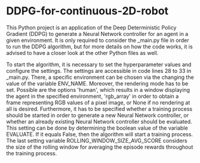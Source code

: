 # DDPG-for-continuous-2D-robot

This Python project is an application of the Deep Deterministic Policy Gradient (DDPG) to generate a Neural Network
controller for an agent in a given environment. It is only required to consider the _main.py file in order to run the
DDPG algorithm, but for more details on how the code works, it is advised to have a closer look at the other Python
files as well.

To start the algorithm, it is necessary to set the hyperparameter values and configure the settings.
The settings are accessible in code lines 28 to 33 in _main.py. There, a specific environment can be chosen via the changing
the value of the variable ENV_NAME. Moreover, the rendering mode has to be set. Possible are the options 'human', which
results in a window displaying the agent in the specified environment, 'rgb_array' in order to obtain a frame 
representing RGB values of a pixel image, or None if no rendering at all is desired. Furthermore, it has to be specified
whether a training process should be started in order to generate a new Neural Network controller, or whether an already
existing Neural Network controller should be evaluated. This setting can be done by determining the boolean value of the
variable EVALUATE. If it equals False, then the algorithm will start a training process. The last setting variable 
ROLLING_WINDOW_SIZE_AVG_SCORE considers the size of the rolling window for averaging the episode rewards throughout the 
training process.

